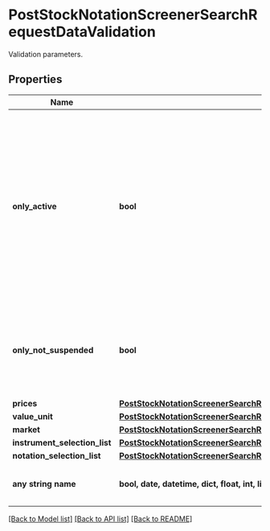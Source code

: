 # PostStockNotationScreenerSearchRequestDataValidation

Validation parameters.

## Properties
Name | Type | Description | Notes
------------ | ------------- | ------------- | -------------
**only_active** | **bool** | If &#x60;true&#x60;, only active notations will be returned. The term \&quot;active\&quot; reflects the fact that notations and related data are not being deleted immediately after becoming irrelevant (e.g. because the source does not provide a price anymore), but remains in general retrievable for up to 6 months. | [optional]  if omitted the server will use the default value of True
**only_not_suspended** | **bool** | If &#x60;true&#x60;, only notations not suspended from trading will be returned. | [optional]  if omitted the server will use the default value of False
**prices** | [**PostStockNotationScreenerSearchRequestDataValidationPrices**](PostStockNotationScreenerSearchRequestDataValidationPrices.md) |  | [optional] 
**value_unit** | [**PostStockNotationScreenerSearchRequestDataValidationValueUnit**](PostStockNotationScreenerSearchRequestDataValidationValueUnit.md) |  | [optional] 
**market** | [**PostStockNotationScreenerSearchRequestDataValidationMarket**](PostStockNotationScreenerSearchRequestDataValidationMarket.md) |  | [optional] 
**instrument_selection_list** | [**PostStockNotationScreenerSearchRequestDataValidationInstrumentSelectionList**](PostStockNotationScreenerSearchRequestDataValidationInstrumentSelectionList.md) |  | [optional] 
**notation_selection_list** | [**PostStockNotationScreenerSearchRequestDataValidationNotationSelectionList**](PostStockNotationScreenerSearchRequestDataValidationNotationSelectionList.md) |  | [optional] 
**any string name** | **bool, date, datetime, dict, float, int, list, str, none_type** | any string name can be used but the value must be the correct type | [optional]

[[Back to Model list]](../README.md#documentation-for-models) [[Back to API list]](../README.md#documentation-for-api-endpoints) [[Back to README]](../README.md)


